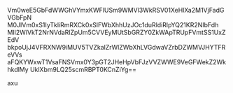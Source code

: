 Vm0weE5GbFdWWGhVYmxKWFlUSm9WMVl3WkRSV01XeHlXa2M1VjFadGVGbFpN
M0JIVm0xS1IyTkliRmRXCk0xSlFWbXhhUzJOc1duRldiRlpYQ21KR2NIbFdh
MlI2WlVkT2NrNVdaRlZpUm5CVVEyMUtSbGRZY0ZkWApTRUpFVmtSS1UxZEdV
bkpoUjJ4VFRXNW9iMUV5TVZkalZrWlZWbXhLVGdwaVZrbDZWMVJHYTFReVVs
aFQKYWxwT1VsaFNSVmx0Y3pGT2JHeHpVbFJzVVZWWE9VeGFWekZ2WkhkdlMy
UklXbm9LQ25scmRBPT0KCnZiYg==

axu